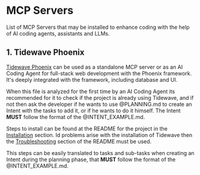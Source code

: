 # MCP Servers

List of MCP Servers that may be installed to enhance coding with the help of AI coding agents, assistants and LLMs.


## 1. Tidewave Phoenix

[Tidewave Phoenix](https://github.com/tidewave-ai/tidewave_phoenix) can be used as a standalone MCP server or as an AI Coding Agent for full-stack web development with the Phoenix framework. It's deeply integrated with the framework, including database and UI.

When this file is analyzed for the first time by an AI Coding Agent its recommended for it to check if the project is already using Tidewave, and if not then ask the developer if he wants to use @PLANNING.md to create an Intent with the tasks to add it, or if he wants to do it himself. The Intent **MUST** follow the format of the @INTENT_EXAMPLE.md.

Steps to install can be found at the README for the project in the [Installation](https://github.com/tidewave-ai/tidewave_phoenix?tab=readme-ov-file#installation) section. Id problems arise with the installation of Tidewave then the [Troubleshooting](https://github.com/tidewave-ai/tidewave_phoenix?tab=readme-ov-file#troubleshooting) section of the README must be used.

This steps can be easily translated to tasks and sub-tasks when creating an Intent during the planning phase, that **MUST** follow the format of the @INTENT_EXAMPLE.md.
